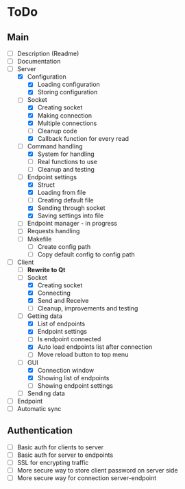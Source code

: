 # ToDo
## Main
- [ ] Description (Readme)
- [ ] Documentation
- [ ] Server
  - [x] Configuration
    - [x] Loading configuration
    - [x] Storing configuration
  - [ ] Socket
    - [x] Creating socket
    - [x] Making connection
    - [x] Multiple connections
    - [ ] Cleanup code
    - [x] Callback function for every read
  - [ ] Command handling
    - [x] System for handling
    - [ ] Real functions to use
    - [ ] Cleanup and testing
  - [ ] Endpoint settings
    - [x] Struct
    - [x] Loading from file
    - [ ] Creating default file
    - [x] Sending through socket
    - [x] Saving settings into file
  - [ ] Endpoint manager - in progress
  - [ ] Requests handling
  - [ ] Makefile
    - [ ] Create config path
    - [ ] Copy default config to config path
- [ ] Client
  - [ ] **Rewrite to Qt**
  - [ ] Socket
    - [x] Creating socket
    - [x] Connecting
    - [x] Send and Receive
    - [ ] Cleanup, improvements and testing
  - [ ] Getting data
    - [x] List of endpoints
    - [x] Endpoint settings
    - [ ] Is endpoint connected
    - [x] Auto load endpoints list after connection
    - [ ] Move reload button to top menu
  - [ ] GUI
    - [x] Connection window
    - [x] Showing list of endpoints
    - [ ] Showing endpoint settings
  - [ ] Sending data
- [ ] Endpoint
- [ ] Automatic sync

## Authentication
- [ ] Basic auth for clients to server
- [ ] Basic auth for server to endpoints
- [ ] SSL for encrypting traffic
- [ ] More secure way to store client password on server side
- [ ] More secure way for connection server-endpoint
